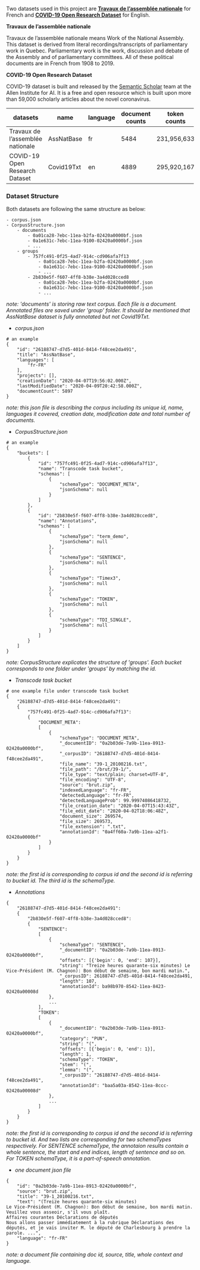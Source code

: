 Two datasets used in this project are [**Travaux de l’assemblée nationale**](http://www.assnat.qc.ca/fr/travaux-parlementaires/index.html) for French and [**COVID-19 Open Research Dataset**](https://www.semanticscholar.org/cord19) for English. 

**Travaux de l’assemblée nationale**

Travaux de l’assemblée nationale means Work of the National Assembly. This dataset is derived from literal recordings/transcripts of parliamentary work in Quebec. Parliamentary work is the work, discussion and debate of the Assembly and of parliamentary committees. All of these political documents are in French from 1908 to 2019.
			
**COVID-19 Open Research Dataset**

COVID-19 dataset is built and released by the [Semantic Scholar](https://www.semanticscholar.org/) team at the Allen Institute for AI. It is a free and open resource which is built upon more than 59,000 scholarly articles about the novel coronavirus. 

|datasets|name| language | document counts| token counts | Annotated or not|
|--------|----------|--------------|-----------|----------|------|
|Travaux de l’assemblée nationale| AssNatBase | fr | 5484 | 231,956,633 | yes|
|COVID-19 Open Research Dataset| Covid19Txt |en | 4889 | 295,920,167| yes|

### Dataset Structure

Both datasets are following the same structure as below:
```
- corpus.json
- CorpusStructure.json
    - documents
        - 0a01ca28-7ebc-11ea-b2fa-02420a0000bf.json
        - 0a1e631c-7ebc-11ea-9100-02420a0000bf.json
        - ...
    - groups
        - 757fc491-0f25-4ad7-914c-cd906afa7f13
            - 0a01ca28-7ebc-11ea-b2fa-02420a0000bf.json
            - 0a1e631c-7ebc-11ea-9100-02420a0000bf.json
            - ...
        - 2b830e5f-f607-4ff8-b38e-3a4d028cced8
            - 0a01ca28-7ebc-11ea-b2fa-02420a0000bf.json
            - 0a1e631c-7ebc-11ea-9100-02420a0000bf.json
            - ...
```

*note: 'documents' is storing raw text corpus. Each file is a document. Annotated files are saved under 'group' folder. It should be mentioned that AssNatBase dataset is fully annotated but not Covid19Txt.*

- *corpus.json*
```
# an example
{
    "id": "26188747-d7d5-401d-8414-f48cee2da491",
    "title": "AssNatBase",
    "languages": [
        "fr-FR"
    ],
    "projects": [],
    "creationDate": "2020-04-07T19:56:02.000Z",
    "lastModifiedDate": "2020-04-09T20:42:58.000Z",
    "documentCount": 5897
}
```
*note: this json file is describing the corpus including its unique id, name, languages it covered, creation date, modification date and total number of documents.*

- *CorpusStructure.json*
```
# an example
{
    "buckets": [
        {
            "id": "757fc491-0f25-4ad7-914c-cd906afa7f13",
            "name": "Transcode task bucket",
            "schemas": [
                {
                    "schemaType": "DOCUMENT_META",
                    "jsonSchema": null
                }
            ]
        },
        {
            "id": "2b830e5f-f607-4ff8-b38e-3a4d028cced8",
            "name": "Annotations",
            "schemas": [
                {
                    "schemaType": "term_demo",
                    "jsonSchema": null
                },
                {
                    "schemaType": "SENTENCE",
                    "jsonSchema": null
                },
                {
                    "schemaType": "Timex3",
                    "jsonSchema": null
                },
                {
                    "schemaType": "TOKEN",
                    "jsonSchema": null
                },
                {
                    "schemaType": "TDI_SINGLE",
                    "jsonSchema": null
                }
            ]
        }
    ]
}
```

*note: CorpusStructure explicates the structure of 'groups'. Each bucket corresponds to one folder under 'groups' by matching the id.*

- *Transcode task bucket*
```
# one example file under transcode task bucket
{
    "26188747-d7d5-401d-8414-f48cee2da491": 
    {
        "757fc491-0f25-4ad7-914c-cd906afa7f13": 
        {
            "DOCUMENT_META": 
            [
                {
                    "schemaType": "DOCUMENT_META", 
                    "_documentID": "0a2b03de-7a9b-11ea-8913-02420a0000bf", 
                    "_corpusID": "26188747-d7d5-401d-8414-f48cee2da491", 
                    "file_name": "39-1_20100216.txt", 
                    "file_path": "/brut/39-1/", 
                    "file_type": "text/plain; charset=UTF-8", 
                    "file_encoding": "UTF-8", 
                    "source": "brut.zip", 
                    "indexedLanguage": "fr-FR", 
                    "detectedLanguage": "fr-FR", 
                    "detectedLanguageProb": 99.99974086418732, 
                    "file_creation_date": "2020-04-07T15:43:43Z", 
                    "file_edit_date": "2020-04-02T18:06:48Z", 
                    "document_size": 269574, 
                    "file_size": 269573, 
                    "file_extension": ".txt", 
                    "annotationId": "0a4ff60a-7a9b-11ea-a2f1-02420a0000bf"
                }
            ]
        }
    }
}
```

*note: the first id is corresponding to corpus id and the second id is referring to bucket id. The third id is the schemaType.*

- *Annotations*
```
{
    "26188747-d7d5-401d-8414-f48cee2da491":
    {
        "2b830e5f-f607-4ff8-b38e-3a4d028cced8":
        {
            "SENTENCE":
            [
                {
                    "schemaType": "SENTENCE",
                    "_documentID": "0a2b03de-7a9b-11ea-8913-02420a0000bf",
	                "offsets": [{'begin': 0, 'end': 107}],
                    "string": "Treize heures quarante-six minutes) Le Vice-Président (M. Chagnon): Bon début de semaine, bon mardi matin.",
                    "_corpusID": 26188747-d7d5-401d-8414-f48cee2da491,
                    "length": 107,
                    "annotationId": ba98b970-8542-11ea-8423-02420a00008d
                },
                ...
            ],
            "TOKEN":
            [
                {
                    "_documentID": "0a2b03de-7a9b-11ea-8913-02420a0000bf",
                    "category": "PUN",
                    "string": "(",
                    "offsets": [{'begin': 0, 'end': 1}],
                    "length": 1,
                    "schemaType": "TOKEN",
                    "stem": "(",
                    "lemma": "(",
                    "_corpusID": "26188747-d7d5-401d-8414-f48cee2da491",
                    "annotationId": "baa5a03a-8542-11ea-8ccc-02420a00008d"
                },
                ...
            ]
        }
    }
}
```

*note: the first id is corresponding to corpus id and the second id is referring to bucket id. And two lists are corresponding for two schemaTypes respectively. For SENTENCE schemaType, the annotaion results contain a whole sentence, the start and end indices, length of sentence and so on. For TOKEN schemaType, it is a part-of-speech annotation.*

- *one document json file*
```
{
    "id": "0a2b03de-7a9b-11ea-8913-02420a0000bf",
    "source": "brut.zip",
    "title": "39-1_20100216.txt",
    "text": "(Treize heures quarante-six minutes)
Le Vice-Président (M. Chagnon): Bon début de semaine, bon mardi matin. Veuillez vous asseoir, s'il vous plaît.
Affaires courantes Déclarations de députés
Nous allons passer immédiatement à la rubrique Déclarations des députés, et je vais inviter M. le député de Charlesbourg à prendre la parole. ...",
    "language": "fr-FR"
}
```
*note: a document file containing doc id, source, title, whole context and language.*